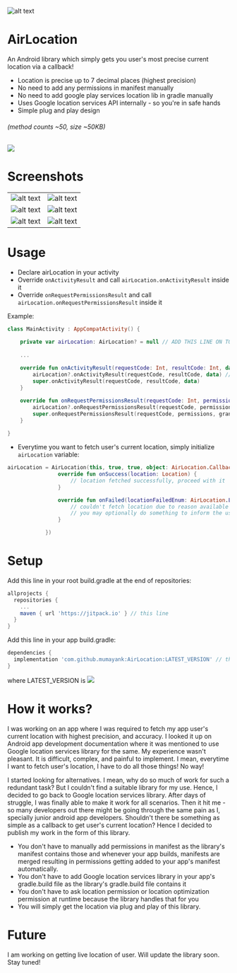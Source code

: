 ![alt text](https://github.com/mumayank/AirLocation/blob/master/image.png "Logo")

# AirLocation

An Android library which simply gets you user's most precise current location via a callback!
+ Location is precise up to 7 decimal places (highest precision)
+ No need to add any permissions in manifest manually
+ No need to add google play services location lib in gradle manually
+ Uses Google location services API internally - so you're in safe hands
+ Simple plug and play design

###### (method counts ~50, size ~50KB)

[![](https://jitpack.io/v/mumayank/AirLocation.svg)](https://jitpack.io/#mumayank/AirLocation)

# Screenshots

|   |  |
| ------------- | ------------- |
| ![alt text](https://github.com/mumayank/AirLocation/blob/master/s1.png "Logo")  | ![alt text](https://github.com/mumayank/AirLocation/blob/master/s2.png "Logo")  |
| ![alt text](https://github.com/mumayank/AirLocation/blob/master/s3.png "Logo")  | ![alt text](https://github.com/mumayank/AirLocation/blob/master/s4.png "Logo")  |
| ![alt text](https://github.com/mumayank/AirLocation/blob/master/s5.png "Logo")  | ![alt text](https://github.com/mumayank/AirLocation/blob/master/s6.png "Logo")  |

# Usage

+ Declare airLocation in your activity
+ Override `onActivityResult` and call `airLocation.onActivityResult` inside it
+ Override `onRequestPermissionsResult` and call `airLocation.onRequestPermissionsResult` inside it

Example:

```kotlin
class MainActivity : AppCompatActivity() {

    private var airLocation: AirLocation? = null // ADD THIS LINE ON TOP
    
    ...
    
    override fun onActivityResult(requestCode: Int, resultCode: Int, data: Intent?) {
        airLocation?.onActivityResult(requestCode, resultCode, data) // ADD THIS LINE INSIDE onActivityResult
        super.onActivityResult(requestCode, resultCode, data)
    }

    override fun onRequestPermissionsResult(requestCode: Int, permissions: Array<out String>, grantResults: IntArray) {
        airLocation?.onRequestPermissionsResult(requestCode, permissions, grantResults) // ADD THIS LINE INSIDE onRequestPermissionResult
        super.onRequestPermissionsResult(requestCode, permissions, grantResults)
    }
    
}
```

+ Everytime you want to fetch user's current location, simply initialize `airLocation` variable:
```kotlin
airLocation = AirLocation(this, true, true, object: AirLocation.Callbacks {
                override fun onSuccess(location: Location) {
                    // location fetched successfully, proceed with it
                }

                override fun onFailed(locationFailedEnum: AirLocation.LocationFailedEnum) {
                    // couldn't fetch location due to reason available in locationFailedEnum
                    // you may optionally do something to inform the user, even though the reason may be obvious
                }

            })
```

# Setup

Add this line in your root build.gradle at the end of repositories:

```gradle
allprojects {
  repositories {
    ...
    maven { url 'https://jitpack.io' } // this line
  }
}
  ```
Add this line in your app build.gradle:
```gradle
dependencies {
  implementation 'com.github.mumayank:AirLocation:LATEST_VERSION' // this line
}
```
where LATEST_VERSION is [![](https://jitpack.io/v/mumayank/AirLocation.svg)](https://jitpack.io/#mumayank/AirLocation)

# How it works?

I was working on an app where I was required to fetch my app user's current location with highest precision, and accuracy.
I looked it up on Android app development documentation where it was mentioned to use Google location services library for the same. My experience wasn't pleasant. It is difficult, complex, and painful to implement. I mean, everytime I want to fetch user's location, I have to do all those things! No way!

I started looking for alternatives. I mean, why do so much of work for such a redundant task? But I couldn't find a suitable library for my use. Hence, I decided to go back to Google location services library. After days of struggle, I was finally able to make it work for all scenarios. Then it hit me - so many developers out there might be going through the same pain as I, specially junior android app developers. Shouldn't there be something as simple as a callback to get user's current location? Hence I decided to publish my work in the form of this library.

+ You don't have to manually add permissions in manifest as the library's manifest contains those and whenever your app builds, manifests are merged resulting in permissions getting added to your app's manifest automatically.
+ You don't have to add Google location services library in your app's gradle.build file as the library's gradle.build file contains it
+ You don't have to ask location permission or location optimization permission at runtime because the library handles that for you
+ You will simply get the location via plug and play of this library.

# Future

I am working on getting live location of user. Will update the library soon. Stay tuned!
